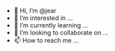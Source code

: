 - 👋 Hi, I’m @jear
- 👀 I’m interested in ...
- 🌱 I’m currently learning ...
- 💞️ I’m looking to collaborate on ...
- 📫 How to reach me ...

<!---
jear/jear is a ✨ special ✨ repository because its `README.md` (this file) appears on your GitHub profile.
You can click the Preview link to take a look at your changes.
--->
